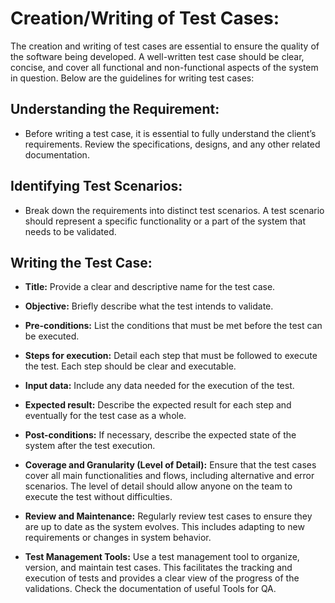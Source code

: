 # Creation/Writing of Test Cases:

The creation and writing of test cases are essential to ensure the quality of the software being developed. A well-written test case should be clear, concise, and cover all functional and non-functional aspects of the system in question. Below are the guidelines for writing test cases:

## Understanding the Requirement:

- Before writing a test case, it is essential to fully understand the client’s requirements. Review the specifications, designs, and any other related documentation.

## Identifying Test Scenarios:

- Break down the requirements into distinct test scenarios. A test scenario should represent a specific functionality or a part of the system that needs to be validated.

## Writing the Test Case:

- **Title:** Provide a clear and descriptive name for the test case.

- **Objective:** Briefly describe what the test intends to validate.

- **Pre-conditions:** List the conditions that must be met before the test can be executed.

- **Steps for execution:** Detail each step that must be followed to execute the test. Each step should be clear and executable.

- **Input data:** Include any data needed for the execution of the test.

- **Expected result:** Describe the expected result for each step and eventually for the test case as a whole.

- **Post-conditions:** If necessary, describe the expected state of the system after the test execution.

- **Coverage and Granularity (Level of Detail):** Ensure that the test cases cover all main functionalities and flows, including alternative and error scenarios. The level of detail should allow anyone on the team to execute the test without difficulties.

- **Review and Maintenance:** Regularly review test cases to ensure they are up to date as the system evolves. This includes adapting to new requirements or changes in system behavior.

- **Test Management Tools:** Use a test management tool to organize, version, and maintain test cases. This facilitates the tracking and execution of tests and provides a clear view of the progress of the validations. Check the documentation of useful Tools for QA.

